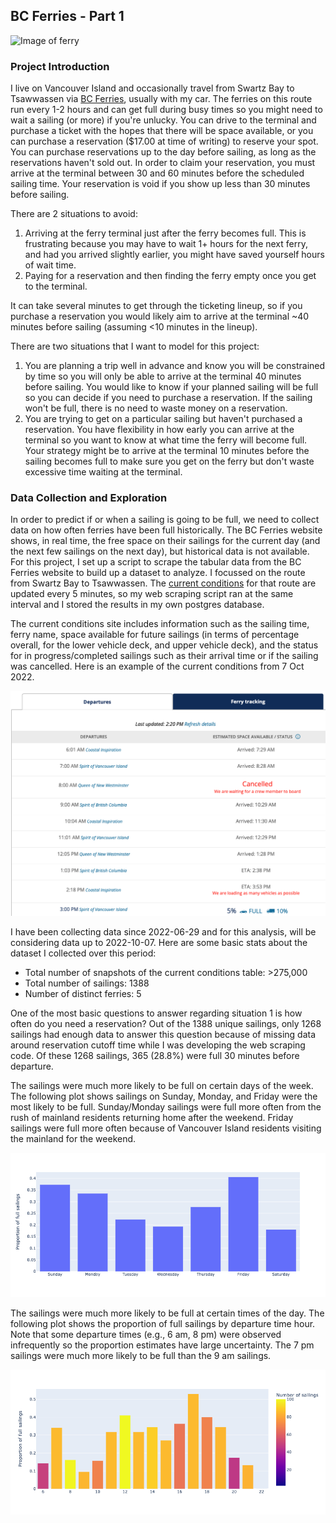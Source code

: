 ## BC Ferries - Part 1

![Image of ferry](/grahamwarner/images/ferry_landscape.jpg)

### Project Introduction

I live on Vancouver Island and occasionally travel from Swartz Bay to Tsawwassen via [BC Ferries](https://www.bcferries.com), usually with my car. The ferries on this route run every 1-2 hours and can get full during busy times so you might need to wait a sailing (or more) if you're unlucky. You can drive to the terminal and purchase a ticket with the hopes that there will be space available, or you can purchase a reservation ($17.00 at time of writing) to reserve your spot. You can purchase reservations up to the day before sailing, as long as the reservations haven't sold out. In order to claim your reservation, you must arrive at the terminal between 30 and 60 minutes before the scheduled sailing time. Your reservation is void if you show up less than 30 minutes before sailing.

There are 2 situations to avoid:
1. Arriving at the ferry terminal just after the ferry becomes full. This is frustrating because you may have to wait 1+ hours for the next ferry, and had you arrived slightly earlier, you might have saved yourself hours of wait time.
2. Paying for a reservation and then finding the ferry empty once you get to the terminal.

It can take several minutes to get through the ticketing lineup, so if you purchase a reservation you would likely aim to arrive at the terminal ~40 minutes before sailing (assuming <10 minutes in the lineup). 

There are two situations that I want to model for this project:
1. You are planning a trip well in advance and know you will be constrained by time so you will only be able to arrive at the terminal 40 minutes before sailing. You would like to know if your planned sailing will be full so you can decide if you need to purchase a reservation. If the sailing won't be full, there is no need to waste money on a reservation.
2. You are trying to get on a particular sailing but haven't purchased a reservation. You have flexibility in how early you can arrive at the terminal so you want to know at what time the ferry will become full. Your strategy might be to arrive at the terminal 10 minutes before the sailing becomes full to make sure you get on the ferry but don't waste excessive time waiting at the terminal.

### Data Collection and Exploration

In order to predict if or when a sailing is going to be full, we need to collect data on how often ferries have been full historically. The BC Ferries website shows, in real time, the free space on their sailings for the current day (and the next few sailings on the next day), but historical data is not available. For this project, I set up a script to scrape the tabular data from the BC Ferries website to build up a dataset to analyze. I focussed on the route from Swartz Bay to Tsawwassen. The [current conditions](https://www.bcferries.com/current-conditions/SWB-TSA?) for that route are updated every 5 minutes, so my web scraping script ran at the same interval and I stored the results in my own postgres database.

The current conditions site includes information such as the sailing time, ferry name, space available for future sailings (in terms of percentage overall, for the lower vehicle deck, and upper vehicle deck), and the status for in progress/completed sailings such as their arrival time or if the sailing was cancelled. Here is an example of the current conditions from 7 Oct 2022.

![](/images/current_conditions.png)

I have been collecting data since 2022-06-29 and for this analysis, will be considering data up to 2022-10-07. Here are some basic stats about the dataset I collected over this period:
* Total number of snapshots of the current conditions table: >275,000
* Total number of sailings: 1388
* Number of distinct ferries: 5

One of the most basic questions to answer regarding situation 1 is how often do you need a reservation? Out of the 1388 unique sailings, only 1268 sailings had enough data to answer this question because of missing data around reservation cutoff time while I was developing the web scraping code. Of these 1268 sailings, 365 (28.8%) were full 30 minutes before departure.

The sailings were much more likely to be full on certain days of the week. The following plot shows sailings on Sunday, Monday, and Friday were the most likely to be full. Sunday/Monday sailings were full more often from the rush of mainland residents returning home after the weekend. Friday sailings were full more often because of Vancouver Island residents visiting the mainland for the weekend.

![](/images/proportion_full_dow.png)

The sailings were much more likely to be full at certain times of the day. The following plot shows the proportion of full sailings by departure time hour. Note that some departure times (e.g., 6 am, 8 pm) were observed infrequently so the proportion estimates have large uncertainty. The 7 pm sailings were much more likely to be full than the 9 am sailings.

![](/images/proportion_full_hour.png)

